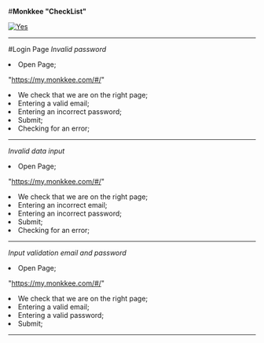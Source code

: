 #**Monkkee "CheckList"**

<a href='https://hostingkartinok.com/show-image.php?id=4751a3fc8d477b12abd661b559722f27' title='photo share'><img src='https://s1.hostingkartinok.com/uploads/thumbs/2022/02/4751a3fc8d477b12abd661b559722f27.png' alt='Yes' /></a>

_________________________________________________________________________________________________________________
#Login Page
*Invalid password*
<li>Open Page;

"https://my.monkkee.com/#/"
<li>We check that we are on the right page;
<li>Entering a valid email;
<li>Entering an incorrect password;
<li>Submit;
<li>Checking for an error;

______________________________________________

*Invalid data input*
<li>Open Page;

"https://my.monkkee.com/#/"
<li>We check that we are on the right page;
<li>Entering an incorrect email;
<li>Entering an incorrect password;
<li>Submit;
<li>Checking for an error;

______________________________________________


*Input validation email and password*
<li>Open Page;

"https://my.monkkee.com/#/"
<li>We check that we are on the right page;
<li>Entering a valid email;
<li>Entering a valid password;
<li>Submit;

______________________________________________

